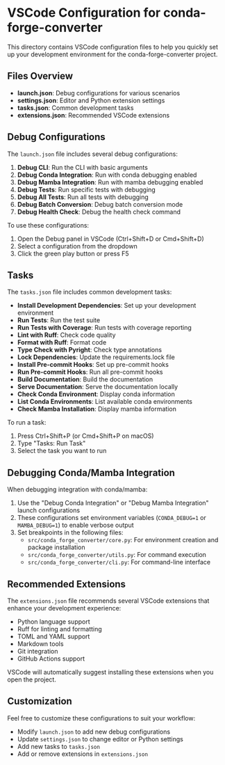 # VSCode Configuration for conda-forge-converter

This directory contains VSCode configuration files to help you quickly set up your development environment for the conda-forge-converter project.

## Files Overview

- **launch.json**: Debug configurations for various scenarios
- **settings.json**: Editor and Python extension settings
- **tasks.json**: Common development tasks
- **extensions.json**: Recommended VSCode extensions

## Debug Configurations

The `launch.json` file includes several debug configurations:

1. **Debug CLI**: Run the CLI with basic arguments
1. **Debug Conda Integration**: Run with conda debugging enabled
1. **Debug Mamba Integration**: Run with mamba debugging enabled
1. **Debug Tests**: Run specific tests with debugging
1. **Debug All Tests**: Run all tests with debugging
1. **Debug Batch Conversion**: Debug batch conversion mode
1. **Debug Health Check**: Debug the health check command

To use these configurations:

1. Open the Debug panel in VSCode (Ctrl+Shift+D or Cmd+Shift+D)
1. Select a configuration from the dropdown
1. Click the green play button or press F5

## Tasks

The `tasks.json` file includes common development tasks:

- **Install Development Dependencies**: Set up your development environment
- **Run Tests**: Run the test suite
- **Run Tests with Coverage**: Run tests with coverage reporting
- **Lint with Ruff**: Check code quality
- **Format with Ruff**: Format code
- **Type Check with Pyright**: Check type annotations
- **Lock Dependencies**: Update the requirements.lock file
- **Install Pre-commit Hooks**: Set up pre-commit hooks
- **Run Pre-commit Hooks**: Run all pre-commit hooks
- **Build Documentation**: Build the documentation
- **Serve Documentation**: Serve the documentation locally
- **Check Conda Environment**: Display conda information
- **List Conda Environments**: List available conda environments
- **Check Mamba Installation**: Display mamba information

To run a task:

1. Press Ctrl+Shift+P (or Cmd+Shift+P on macOS)
1. Type "Tasks: Run Task"
1. Select the task you want to run

## Debugging Conda/Mamba Integration

When debugging integration with conda/mamba:

1. Use the "Debug Conda Integration" or "Debug Mamba Integration" launch configurations
1. These configurations set environment variables (`CONDA_DEBUG=1` or `MAMBA_DEBUG=1`) to enable verbose output
1. Set breakpoints in the following files:
   - `src/conda_forge_converter/core.py`: For environment creation and package installation
   - `src/conda_forge_converter/utils.py`: For command execution
   - `src/conda_forge_converter/cli.py`: For command-line interface

## Recommended Extensions

The `extensions.json` file recommends several VSCode extensions that enhance your development experience:

- Python language support
- Ruff for linting and formatting
- TOML and YAML support
- Markdown tools
- Git integration
- GitHub Actions support

VSCode will automatically suggest installing these extensions when you open the project.

## Customization

Feel free to customize these configurations to suit your workflow:

- Modify `launch.json` to add new debug configurations
- Update `settings.json` to change editor or Python settings
- Add new tasks to `tasks.json`
- Add or remove extensions in `extensions.json`
